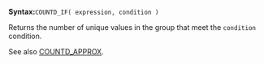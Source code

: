 **Syntax:**`COUNTD_IF( expression, condition )`

Returns the number of unique values in the group that meet the `condition` condition.

See also [COUNTD_APPROX](../COUNTD_APPROX/short-description.md).